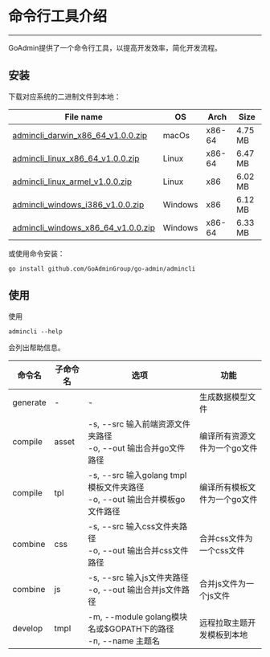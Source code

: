 # 命令行工具介绍
---

GoAdmin提供了一个命令行工具，以提高开发效率，简化开发流程。

## 安装


下载对应系统的二进制文件到本地：

|  File name   | OS  | Arch  | Size  |
|  ----  | ----  | ----  |----  |
| [admincli_darwin_x86_64_v1.0.0.zip](http://file.go-admin.cn/go_admin/cli/v1_0_0/admincli_darwin_x86_64_v1.0.0.zip)  | macOs | x86-64 | 4.75 MB
| [admincli_linux_x86_64_v1.0.0.zip](http://file.go-admin.cn/go_admin/cli/v1_0_0/admincli_linux_x86_64_v1.0.0.zip)  | Linux | x86-64   | 6.47 MB
| [admincli_linux_armel_v1.0.0.zip](http://file.go-admin.cn/go_admin/cli/v1_0_0/admincli_linux_armel_v1.0.0.zip)  | Linux | x86   | 6.02 MB
| [admincli_windows_i386_v1.0.0.zip](http://file.go-admin.cn/go_admin/cli/v1_0_0/admincli_windows_i386_v1.0.0.zip)  | Windows | x86  |6.12 MB
| [admincli_windows_x86_64_v1.0.0.zip](http://file.go-admin.cn/go_admin/cli/v1_0_0/admincli_windows_x86_64_v1.0.0.zip)  | Windows | x86-64   |6.33 MB


或使用命令安装：

```
go install github.com/GoAdminGroup/go-admin/admincli
```

## 使用

使用

```
admincli --help
```

会列出帮助信息。

|  命令名  |  子命令名   | 选项  | 功能  | 
|  ---- | ---- | ----  | ----  |
| generate  |  - | - | 生成数据模型文件
| compile  | asset| -s, --src 输入前端资源文件夹路径<br>-o, --out 输出合并go文件路径 | 编译所有资源文件为一个go文件
| compile  | tpl | -s, --src 输入golang tmpl模板文件夹路径<br>-o, --out 输出合并模板go文件路径 | 编译所有模板文件为一个go文件
| combine  | css| -s, --src 输入css文件夹路径<br>-o, --out 输出合并css文件路径 | 合并css文件为一个css文件
| combine  | js | -s, --src 输入js文件夹路径<br>-o, --out 输出合并js文件路径 | 合并js文件为一个js文件
| develop  | tmpl | -m, --module golang模块名或$GOPATH下的路径<br>-n, --name 主题名 | 远程拉取主题开发模板到本地

